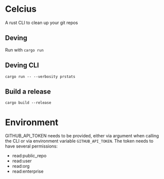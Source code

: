 # Celcius

A rust CLI to clean up your git repos

## Deving

Run with `cargo run`

## Deving CLI

`cargo run -- --verbosity prstats`

## Build a release

`cargo build --release`

# Environment
GITHUB_API_TOKEN needs to be provided, either via argument when calling the CLI or via environment variable `GITHUB_API_TOKEN`.
The token needs to have several permissions:
- read:public_repo
- read:user
- read:org
- read:enterprise
